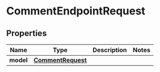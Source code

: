
# CommentEndpointRequest

## Properties
Name | Type | Description | Notes
------------ | ------------- | ------------- | -------------
**model** | [**CommentRequest**](CommentRequest.md) |  | 



